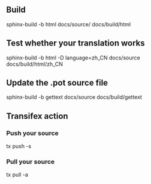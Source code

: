 ## Build
sphinx-build -b html docs/source/ docs/build/html

## Test whether your translation works
sphinx-build -b html -D language=zh_CN docs/source  docs/build/html/zh_CN

## Update the .pot source file
sphinx-build -b gettext docs/source docs/build/gettext

## Transifex action
### Push your source
tx push -s
### Pull your source
tx pull -a